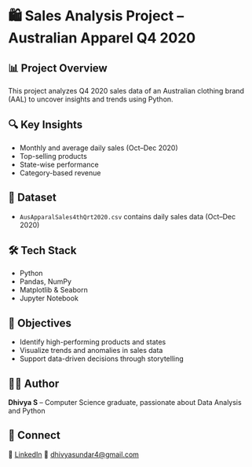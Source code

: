 # 🛍️ Sales Analysis Project – Australian Apparel Q4 2020

## 📊 Project Overview
This project analyzes Q4 2020 sales data of an Australian clothing brand (AAL) to uncover insights and trends using Python.

## 🔍 Key Insights
- Monthly and average daily sales (Oct–Dec 2020)
- Top-selling products
- State-wise performance
- Category-based revenue

## 📁 Dataset
- `AusApparalSales4thQrt2020.csv` contains daily sales data (Oct–Dec 2020)

## 🛠️ Tech Stack
- Python
- Pandas, NumPy
- Matplotlib & Seaborn
- Jupyter Notebook

## 📌 Objectives
- Identify high-performing products and states
- Visualize trends and anomalies in sales data
- Support data-driven decisions through storytelling

## 👩‍💻 Author
**Dhivya S** – Computer Science graduate, passionate about Data Analysis and Python

## 📎 Connect
🔗 [LinkedIn](https://www.linkedin.com/in/dhivya-sundar-557740334)
📧 dhivyasundar4@gmail.com
